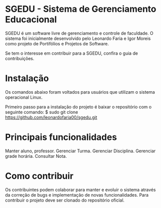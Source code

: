 # SGEDU - Sistema de Gerenciamento Educacional
SGEDU é um software livre de gerenciamento e controle de faculdade. O sistema foi inicialmente desenvolvido pelo Leonardo Faria e Igor Moreis como projeto de Portifólios e Projetos de Software.

Se tem o interesse em contribuir para a SGEDU, confira o guia de contribuições.

# Instalação
Os comandos abaixo foram voltados para usuários que utilizam o sistema operacional Linux.

Primeiro passo para a instalação do projeto é baixar o repositório com o seguinte comando:
$ sudo git clone https://github.com/leonardofaria00/sgedu.git

# Principais funcionalidades
Manter aluno, professor.
Gerenciar Turma.
Gerenciar Disciplina.
Gerenciar grade horária.
Consultar Nota.

# Como contribuir
Os contribuintes podem colaborar para manter e evoluir o sistema através da correção de bugs e implementação de novas funcionalidades. Para contribuir o projeto deve ser clonado do repositório oficial.

